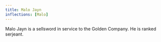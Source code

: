 ```yaml
---
title: Malo Jayn
inflections: [Malo]
---
```


Malo Jayn is a sellsword in service to the Golden Company. He is ranked serjeant.


